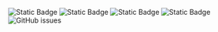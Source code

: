 ![Static Badge](https://img.shields.io/badge/blacklists-60-000000) ![Static Badge](https://img.shields.io/badge/blacklisted-2661464-cc0000) ![Static Badge](https://img.shields.io/badge/whitelisted-2244-00CC00) ![Static Badge](https://img.shields.io/badge/streaming_blacklist-28107-000000) ![GitHub issues](https://img.shields.io/github/issues/fabriziosalmi/blacklists)
